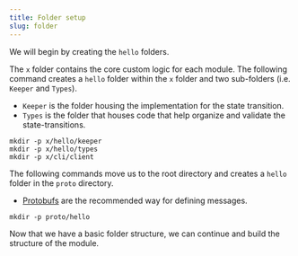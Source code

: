 ```yaml
---
title: Folder setup
slug: folder
---
```


We will begin by creating the `hello` folders.

The `x` folder contains the core custom logic for each module. The following command creates a `hello` folder within the `x` folder and two sub-folders (i.e. `Keeper` and `Types`).

-   `Keeper` is the folder housing the implementation for the state transition.
-   `Types` is the folder that houses code that help organize and validate the state-transitions.

```
mkdir -p x/hello/keeper
mkdir -p x/hello/types
mkdir -p x/cli/client
```

The following commands move us to the root directory and creates a `hello` folder in the `proto` directory.

-   [Protobufs](https://protobuf.dev/) are the recommended way for defining messages.

```
mkdir -p proto/hello
```

Now that we have a basic folder structure, we can continue and build the structure of the module.
